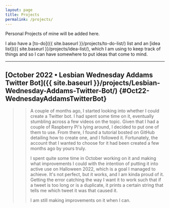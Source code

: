 ```yaml
---
layout: page
title: Projects
permalink: /projects/
---
```


Personal Projects of mine will be added here.

I also have a [to-do]({{ site.baseurl }}/projects/to-do-list/) list and an [idea list]({{ site.baseurl }}/projects/idea-list/), which I am using to keep track of things and so I can have somewhere to put ideas that come to mind.

---

## [October 2022 • Lesbian Wednesday Addams Twitter Bot]({{ site.baseurl }}/projects/Lesbian-Wednesday-Addams-Twitter-Bot/) {#Oct22-WednesdayAddamsTwitterBot}

>> A couple of months ago, I started looking into whether I could create a Twitter bot. I had spent some time on it, eventually stumbling across a few videos on the topic. Given that I had a couple of Raspberry Pi's lying around, I decided to put one of them to use. From there, I found a tutorial bosted on GitHub detailing how to create one, and I followed it. Fortunately, the account that I wanted to choose for it had been created a few months ago by yours truly.
>>
>> I spent quite some time in October working on it and making what improvements I could with the intention of putting it into active use on Halloween 2022, which is a goal I managed to achieve. It's not perfect, but it works, and I am kinda proud of it. Getting the error catching the way I want it to work such that if a tweet is too long or is a duplicate, it prints a certain string that tells me which tweet it was that caused it.
>>
>> I am still making improvements on it when I can.